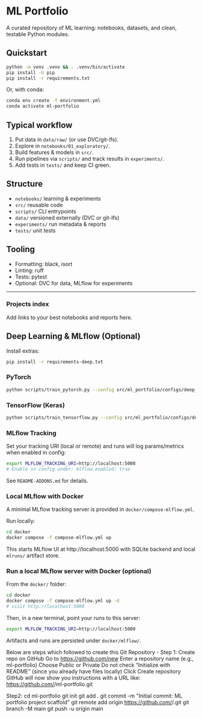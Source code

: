 # ML Portfolio

A curated repository of ML learning: notebooks, datasets, and clean, testable Python modules.

## Quickstart
```bash
python -m venv .venv && . .venv/bin/activate
pip install -U pip
pip install -r requirements.txt
```
Or, with conda:
```bash
conda env create -f environment.yml
conda activate ml-portfolio
```

## Typical workflow
1. Put data in `data/raw/` (or use DVC/git-lfs).
2. Explore in `notebooks/01_exploratory/`.
3. Build features & models in `src/`.
4. Run pipelines via `scripts/` and track results in `experiments/`.
5. Add tests in `tests/` and keep CI green.

## Structure
- `notebooks/` learning & experiments
- `src/` reusable code
- `scripts/` CLI entrypoints
- `data/` versioned externally (DVC or git-lfs)
- `experiments/` run metadata & reports
- `tests/` unit tests

## Tooling
- Formatting: black, isort
- Linting: ruff
- Tests: pytest
- Optional: DVC for data, MLflow for experiments

---

### Projects index
Add links to your best notebooks and reports here.


## Deep Learning & MLflow (Optional)

Install extras:
```bash
pip install -r requirements-deep.txt
```

### PyTorch
```bash
python scripts/train_pytorch.py --config src/ml_portfolio/configs/deep_pytorch.yaml
```

### TensorFlow (Keras)
```bash
python scripts/train_tensorflow.py --config src/ml_portfolio/configs/deep_tensorflow.yaml
```

### MLflow Tracking
Set your tracking URI (local or remote) and runs will log params/metrics when enabled in config:
```bash
export MLFLOW_TRACKING_URI=http://localhost:5000
# Enable in config under: mlflow.enabled: true
```

See `README-ADDONS.md` for details.


### Local MLflow with Docker

A minimal MLflow tracking server is provided in `docker/compose-mlflow.yml`.

Run locally:
```bash
cd docker
docker compose -f compose-mlflow.yml up
```

This starts MLflow UI at http://localhost:5000 with SQLite backend and local `mlruns/` artifact store.


### Run a local MLflow server with Docker (optional)

From the `docker/` folder:
```bash
cd docker
docker compose -f compose-mlflow.yml up -d
# visit http://localhost:5000
```

Then, in a new terminal, point your runs to this server:
```bash
export MLFLOW_TRACKING_URI=http://localhost:5000
```

Artifacts and runs are persisted under `docker/mlflow/`.


Below are steps which followed to create this Git Repository - 
Step 1: Create repo on GitHub
Go to https://github.com/new
Enter a repository name (e.g., ml-portfolio)
Choose Public or Private
Do not check “Initialize with README” (since you already have files locally)
Click Create repository
GitHub will now show you instructions with a URL like:
https://github.com/<your-username>/ml-portfolio.git

Step2:
cd ml-portfolio
git init
git add .
git commit -m "Initial commit: ML portfolio project scaffold"
git remote add origin https://github.com/<your-username>/<your-repo-name>.git
git branch -M main
git push -u origin main